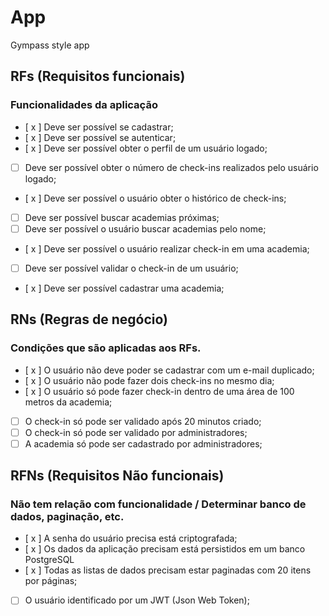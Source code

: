 # App

Gympass style app

## RFs (Requisitos funcionais)
### Funcionalidades da aplicação
- [ x ] Deve ser possível se cadastrar;
- [ x ] Deve ser possível se autenticar;
- [ x ] Deve ser possível obter o perfil de um usuário logado;
- [  ] Deve ser possível obter o número de check-ins realizados pelo usuário logado;
- [ x ] Deve ser possível o usuário obter o histórico de check-ins;
- [  ] Deve ser possível buscar academias próximas;
- [  ] Deve ser possível o usuário buscar academias pelo nome;
- [ x ] Deve ser possível o usuário realizar check-in em uma academia;
- [  ] Deve ser possível validar o check-in de um usuário;
- [ x ] Deve ser possível cadastrar uma academia;

## RNs (Regras de negócio)
### Condições que são aplicadas aos RFs.

- [ x ] O usuário não deve poder se cadastrar com um e-mail duplicado;
- [ x ] O usuário não pode fazer dois check-ins no mesmo dia;
- [ x ] O usuário só pode fazer check-in dentro de uma área de 100 metros da academia;
- [  ] O check-in só pode ser validado após 20 minutos criado;
- [  ] O check-in só pode ser validado por administradores;
- [  ] A academia só pode ser cadastrado por administradores;

## RFNs (Requisitos Não funcionais)
### Não tem relação com funcionalidade / Determinar banco de dados, paginação, etc.

- [ x ] A senha do usuário precisa está criptografada;
- [ x ] Os dados da aplicação precisam está persistidos em um banco PostgreSQL
- [ x ] Todas as listas de dados precisam estar paginadas com 20 itens por páginas;
- [  ] O usuário identificado por um JWT (Json Web Token);
